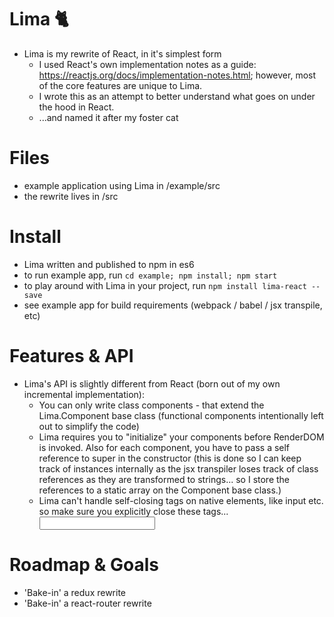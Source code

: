 # Lima :cat2:
- Lima is my rewrite of React, in it's simplest form
  - I used React's own implementation notes as a guide: https://reactjs.org/docs/implementation-notes.html; however, most of the core features are unique to Lima.
  - I wrote this as an attempt to better understand what goes on under the hood in React.
  - ...and named it after my foster cat

# Files
- example application using Lima in /example/src
- the rewrite lives in /src

# Install
- Lima written and published to npm in es6
- to run example app, run `cd example; npm install; npm start`
- to play around with Lima in your project, run `npm install lima-react --save`
- see example app for build requirements (webpack / babel / jsx transpile, etc)

# Features & API
- Lima's API is slightly different from React (born out of my own incremental implementation):
  - You can only write class components - that extend the Lima.Component base class (functional components intentionally left out to simplify the code)
  - Lima requires you to "initialize" your components before RenderDOM is invoked.
  Also for each component, you have to pass a self reference to super in the constructor (this is done so I can keep track of instances internally as the jsx transpiler loses track of class references as they are transformed to strings... so I store the references to a static array on the Component base class.)
  - Lima can't handle self-closing tags on native elements, like input etc. so make sure you explicitly close these tags... <input></input>

# Roadmap & Goals
- 'Bake-in' a redux rewrite
- 'Bake-in' a react-router rewrite
